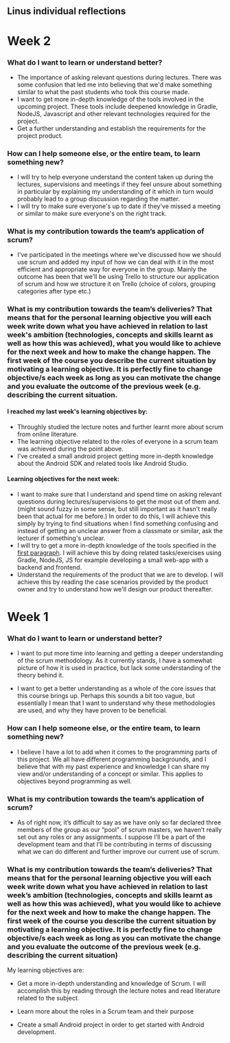 ## Linus individual reflections

# Week 2

### What do I want to learn or understand better?
- The importance of asking relevant questions during lectures. There was some confusion that led me into believing that we'd make something similar to what the past students who took this course made. 
- I want to get more in-depth knowledge of the tools involved in the upcoming project. These tools include deepened knowledge in Gradle, NodeJS, Javascript and other relevant technologies required for the project.
- Get a further understanding and establish the requirements for the project product. 

### How can I help someone else, or the entire team, to learn something new?
- I will try to help everyone understand the content taken up during the lectures, supervisions and meetings if they feel unsure about something in particular by explaining my understanding of it which in turn would probably lead to a group discussion regarding the matter.
- I will try to make sure everyone's up to date if they've missed a meeting or similar to make sure everyone's on the right track.

### What is my contribution towards the team’s application of scrum?
- I've participated in the meetings where we've discussed how we should use scrum and added my input of how we can deal with it in the most efficient and appropriate way for everyone in the group. Mainly the outcome has been that we'll be using Trello to structure our application of scrum and how we structure it on Trello (choice of colors, grouping categories after type etc.)

### What is my contribution towards the team’s deliveries? That means that for the personal learning objective you will each week write down what you have achieved in relation to last week's ambition (technologies, concepts and skills learnt as well as how this was achieved), what you would like to achieve for the next week and how to make the change happen. The first week of the course you describe the current situation by motivating a learning objective. It is perfectly fine to change objective/s each week as long as you can motivate the change and you evaluate the outcome of the previous week (e.g. describing the current situation.

#### I reached my last week's learning objectives by:
- Throughly studied the lecture notes and further learnt more about scrum from online literature.
- The learning objective related to the roles of everyone in a scrum team was achieved during the point above.
- I've created a small android project getting more in-depth knowledge about the Android SDK and related tools like Android Studio. 

#### Learning objectives for the next week:
- I want to make sure that I understand and spend time on asking relevant questions during lectures/supervisions to get the most out of them and. (might sound fuzzy in some sense, but still important as it hasn't really been that actual for me before.) In order to do this, I will achieve this simply by trying to find situations when I find something confusing and instead of getting an unclear answer from a classmate or similar, ask the lecturer if something's unclear.
- I will try to get a more in-depth knowledge of the tools specified in the [first paragraph](#What-do-I-want-to-learn-or-understand-better?). I will achieve this by doing related tasks/exercises using Gradle, NodeJS, JS for example developing a small web-app with a backend and frontend.
- Understand the requirements of the product that we are to develop. I will achieve this by reading the case scenarios provided by the product owner and try to understand how we'll design our product thereafter.

# Week 1

### What do I want to learn or understand better?

- I want to put more time into learning and getting a deeper understanding of the
scrum methodology. As it currently stands, I have a somewhat picture of how
it is used in practice, but lack some understanding of the theory behind it.

- I want to get a better understanding as a whole of the core issues that this
course brings up. Perhaps this sounds a bit too vague, but essentially I mean
that I want to understand why these methodologies are used, and why they
have proven to be beneficial.

### How can I help someone else, or the entire team, to learn something new?

- I believe I have a lot to add when it comes to the programming parts of this
project. We all have different programming backgrounds, and I believe that
with my past experience and knowledge I can share my view and/or
understanding of a concept or similar. This applies to objectives beyond
programming as well.

### What is my contribution towards the team’s application of scrum?

- As of right now, it’s difficult to say as we have only so far declared three
members of the group as our “pool” of scrum masters, we haven’t really set
out any roles or any assignments. I suppose I’ll be a part of the development
team and that I’ll be contributing in terms of discussing what we can do
different and further improve our current use of scrum.

### What is my contribution towards the team’s deliveries? That means that for the personal learning objective you will each week write down what you have achieved in relation to last week’s ambition (technologies, concepts and skills learnt as well as how this was achieved), what you would like to achieve for the next week and how to make the change happen. The first week of the course you describe the current situation by motivating a learning objective. It is perfectly fine to change objective/s each week as long as you can motivate the change and you evaluate the outcome of the previous week (e.g. describing the current situation)

My learning objectives are:

- Get a more in-depth understanding and knowledge of Scrum. I will accomplish this by reading through the lecture notes and read literature related to the subject.

- Learn more about the roles in a Scrum team and their purpose

- Create a small Android project in order to get started with Android development.